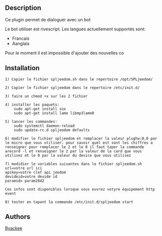 ## Description
Ce plugin permet de dialoguer avec un bot

Le bot utiliser est rivescript. Les langues actuellement supportés sont:
  - Francais
  - Aanglais

Pour le moment il est impossible d'ajouter des nouvelles co

## Installation
```
1) Copier le fichier spljeedom.sh dans le repertoire /opt/SPLjeedom/

2) Copier le fichier spljeedom dans le repertoire /etc/init.d/

3) faire un chmod +x sur les 2 fichier

4) installer les paquets:
	sudo apt-get install sox
	sudo apt-get install lame libmp3lame0
	
5) lancer les commandes: 
	sudo systemctl daemon-reload
	sudo update-rc.d spljeedom defaults
	
6) modifier le fichier spljeedom et remplacer la valeur plughw:0,0 par le micro que vous utiliser. pour savoir quel est sont les chiffres a renseigner pour remplacer le 2 et le 0 il faut taper la commande arecord -l et renseigner le 2 par la valeur de la card que vous utilisez et le 0 par la valeur du device que vous utilisez

7) modidier le variables suivantes dans le fichier spljeedom.sh
url=votre url ici
apikey=votre clef api jeedom
devideid=votre devide id 
paramid= param2842

Ces infos sont disponibles lorsque vous ouvrez votyre équipement http event

8) tester en tapant la commande /etc/init.d/spljeedom start
```

## Authors
[Byackee](https://github.com/byackee)

